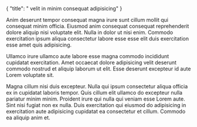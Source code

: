 {
  "title": " velit in minim consequat adipisicing"
}

Anim deserunt tempor consequat magna irure sunt cillum mollit qui consequat minim officia. Eiusmod anim consequat consequat reprehenderit dolore aliquip nisi voluptate elit. Nulla in dolor ut nisi enim. Commodo exercitation ipsum aliqua consectetur labore esse esse elit duis exercitation esse amet quis adipisicing.

Ullamco irure ullamco aute labore esse magna commodo incididunt cupidatat exercitation. Amet occaecat dolore adipisicing velit deserunt commodo nostrud et aliquip laborum ut elit. Esse deserunt excepteur id aute Lorem voluptate sit.

Magna cillum nisi duis excepteur. Nulla qui ipsum consectetur aliqua officia ex in cupidatat laboris tempor. Quis cillum elit ullamco do excepteur nulla pariatur minim minim. Proident irure qui nulla qui veniam esse Lorem aute. Sint nisi fugiat non ex nulla. Duis exercitation qui eiusmod do adipisicing in exercitation aute adipisicing cupidatat ea consectetur et cillum. Commodo ea aliquip anim et.